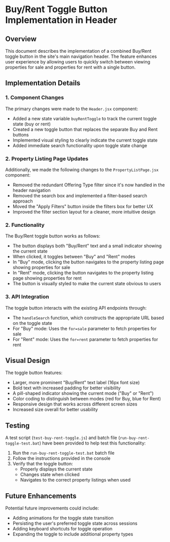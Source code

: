 # Buy/Rent Toggle Button Implementation in Header

## Overview

This document describes the implementation of a combined Buy/Rent toggle button in the site's main navigation header. The feature enhances user experience by allowing users to quickly switch between viewing properties for sale and properties for rent with a single button.

## Implementation Details

### 1. Component Changes

The primary changes were made to the `Header.jsx` component:

- Added a new state variable `buyRentToggle` to track the current toggle state (buy or rent)
- Created a new toggle button that replaces the separate Buy and Rent buttons
- Implemented visual styling to clearly indicate the current toggle state
- Added immediate search functionality upon toggle state change

### 2. Property Listing Page Updates

Additionally, we made the following changes to the `PropertyListPage.jsx` component:

- Removed the redundant Offering Type filter since it's now handled in the header navigation
- Removed the search box and implemented a filter-based search approach
- Moved the "Apply Filters" button inside the filters box for better UX
- Improved the filter section layout for a cleaner, more intuitive design

### 2. Functionality

The Buy/Rent toggle button works as follows:

- The button displays both "Buy/Rent" text and a small indicator showing the current state
- When clicked, it toggles between "Buy" and "Rent" modes
- In "Buy" mode, clicking the button navigates to the property listing page showing properties for sale
- In "Rent" mode, clicking the button navigates to the property listing page showing properties for rent
- The button is visually styled to make the current state obvious to users

### 3. API Integration

The toggle button interacts with the existing API endpoints through:

- The `handleSearch` function, which constructs the appropriate URL based on the toggle state
- For "Buy" mode: Uses the `for=sale` parameter to fetch properties for sale
- For "Rent" mode: Uses the `for=rent` parameter to fetch properties for rent

## Visual Design

The toggle button features:

- Larger, more prominent "Buy/Rent" text label (16px font size)
- Bold text with increased padding for better visibility
- A pill-shaped indicator showing the current mode ("Buy" or "Rent")
- Color coding to distinguish between modes (red for Buy, blue for Rent)
- Responsive design that works across different screen sizes
- Increased size overall for better usability

## Testing

A test script (`test-buy-rent-toggle.js`) and batch file (`run-buy-rent-toggle-test.bat`) have been provided to help test this functionality:

1. Run the `run-buy-rent-toggle-test.bat` batch file
2. Follow the instructions provided in the console
3. Verify that the toggle button:
   - Properly displays the current state
   - Changes state when clicked
   - Navigates to the correct property listings when used

## Future Enhancements

Potential future improvements could include:

- Adding animations for the toggle state transition
- Persisting the user's preferred toggle state across sessions
- Adding keyboard shortcuts for toggle operation
- Expanding the toggle to include additional property types
